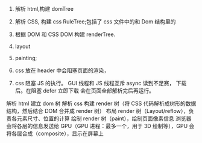 1. 解析 html,构建 domTree
2. 解析 CSS, 构建 css RuleTree;包括了 css 文件中的和 Dom 结构里的
3. 根据 DOM 和 CSS DOM 构建 renderTree.
4. layout
5. painting;

6. css 放在 header 中会阻塞页面的渲染，
7. css 阻塞 JS 的执行。
   GUI 线程和 JS 线程互斥
   async 读到不足赛，
   下载后。在阻塞
   defer 立即下载 会在页面全部解析完后再运行。

解析 html 建立 dom 树
解析 css 构建 render 树（将 CSS 代码解析成树形的数据结构，然后结合 DOM 合并成 render 树）
布局 render 树（Layout/reflow），负责各元素尺寸、位置的计算
绘制 render 树（paint），绘制页面像素信息
浏览器会将各层的信息发送给 GPU（GPU 进程：最多一个，用于 3D 绘制等），GPU 会将各层合成（composite），显示在屏幕上
